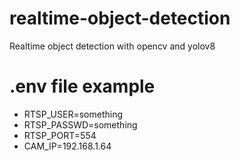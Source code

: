 # realtime-object-detection

Realtime object detection with opencv and yolov8


# .env file example
- RTSP_USER=something
- RTSP_PASSWD=something
- RTSP_PORT=554
- CAM_IP=192.168.1.64
